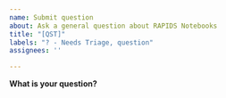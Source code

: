 ```yaml
---
name: Submit question
about: Ask a general question about RAPIDS Notebooks
title: "[QST]"
labels: "? - Needs Triage, question"
assignees: ''

---
```


**What is your question?**
